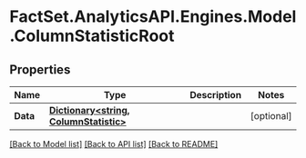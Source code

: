 # FactSet.AnalyticsAPI.Engines.Model.ColumnStatisticRoot

## Properties

Name | Type | Description | Notes
------------ | ------------- | ------------- | -------------
**Data** | [**Dictionary&lt;string, ColumnStatistic&gt;**](ColumnStatistic.md) |  | [optional] 

[[Back to Model list]](../README.md#documentation-for-models) [[Back to API list]](../README.md#documentation-for-api-endpoints) [[Back to README]](../README.md)

